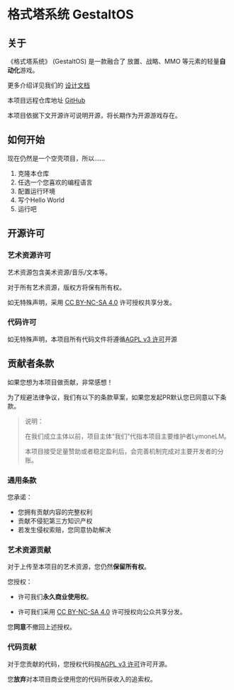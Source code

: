 # 格式塔系统 GestaltOS

## 关于

《格式塔系统》 (GestaltOS) 是一款融合了 放置、战略、MMO 等元素的轻量**自动化**游戏。

更多介绍详见我们的 [设计文档](./docs/general.md)

本项目远程仓库地址 [GitHub](https://github.com/LymoneLM/GestaltOS)

本项目依据下文开源许可说明开源，将长期作为开源游戏存在。

## 如何开始

现在仍然是一个空壳项目，所以……

1. 克隆本仓库
2. 任选一个您喜欢的编程语言
3. 配置运行环境
4. 写个Hello World
5. 运行吧

## 开源许可

### 艺术资源许可

艺术资源包含美术资源/音乐/文本等。

对于所有艺术资源，版权方将保有所有权。

如无特殊声明，采用 [CC BY-NC-SA 4.0](https://creativecommons.org/licenses/by-nc-sa/4.0/) 许可授权共享分发。

### 代码许可

如无特殊声明，本项目所有代码文件将遵循[AGPL v3 许可](./LICENSE)开源

## 贡献者条款

如果您想为本项目做贡献，非常感想！

为了规避法律争议，我们有以下的条款草案，如果您发起PR默认您已同意以下条款。

> 说明：
>
> 在我们成立主体以前，项目主体“我们”代指本项目主要维护者LymoneLM。
>
> 本项目接受足量赞助或者稳定盈利后，会完善机制完成对主要开发者的分账。

### 通用条款

您承诺：

- 您拥有贡献内容的完整权利
- 贡献不侵犯第三方知识产权
- 若发生侵权索赔，您同意协助解决

### 艺术资源贡献

对于上传至本项目的艺术资源，您仍然**保留所有权**。

您授权：

- 许可我们**永久商业使用权**。

- 许可我们采用 [CC BY-NC-SA 4.0](https://creativecommons.org/licenses/by-nc-sa/4.0/) 许可授权向公众共享分发。

您**同意**不撤回上述授权。

### 代码贡献

对于您贡献的代码，您授权代码按[AGPL v3 许可](./LICENSE)许可开源。

您**放弃**对本项目商业使用您的代码所获收入的追索权。